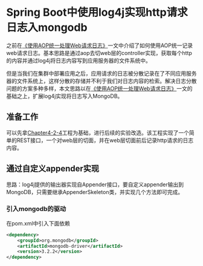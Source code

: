 # Spring Boot中使用log4j实现http请求日志入mongodb

之前在[《使用AOP统一处理Web请求日志》](./Chapter%2018%20-%20Spring%20Boot%E4%B8%AD%E4%BD%BF%E7%94%A8AOP%E7%BB%9F%E4%B8%80%E5%A4%84%E7%90%86Web%E8%AF%B7%E6%B1%82%E6%97%A5%E5%BF%97.md)一文中介绍了如何使用AOP统一记录web请求日志。基本思路是通过aop去切web层的controller实现，获取每个http的内容并通过log4j将日志内容写到应用服务器的文件系统中。

但是当我们在集群中部署应用之后，应用请求的日志被分散记录在了不同应用服务器的文件系统上，这样分散的存储并不利于我们对日志内容的检索。解决日志分散问题的方案多种多样，本文思路以在[《使用AOP统一处理Web请求日志》](./Chapter%2018%20-%20Spring%20Boot%E4%B8%AD%E4%BD%BF%E7%94%A8AOP%E7%BB%9F%E4%B8%80%E5%A4%84%E7%90%86Web%E8%AF%B7%E6%B1%82%E6%97%A5%E5%BF%97.md)一文的基础之上，扩展log4j实现将日志写入MongoDB。

## 准备工作

可以先拿[Chapter4-2-4](http://git.oschina.net/didispace/SpringBoot-Learning)工程为基础，进行后续的实验改造。该工程实现了一个简单的REST接口，一个对web层的切面，并在web层切面前后记录http请求的日志内容。

## 通过自定义appender实现

思路：log4j提供的输出器实现自Appender接口，要自定义appender输出到MongoDB，只需要继承AppenderSkeleton类，并实现几个方法即可完成。

### 引入mongodb的驱动

在pom.xml中引入下面依赖

```xml
<dependency>
    <groupId>org.mongodb</groupId>
    <artifactId>mongodb-driver</artifactId>
    <version>3.2.2</version>
</dependency>
```

